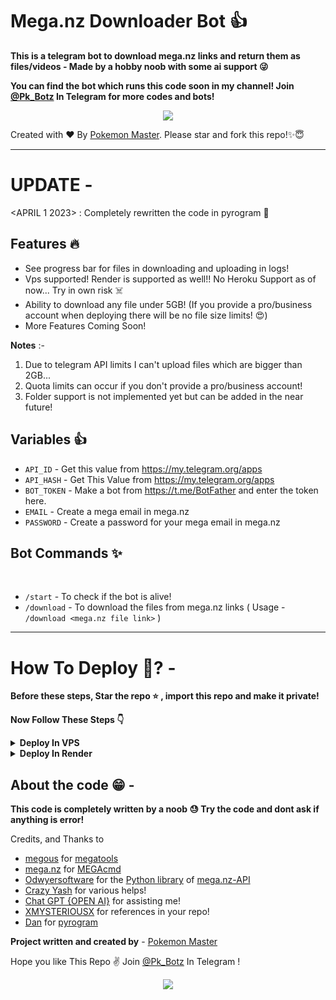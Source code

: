 # Mega.nz Downloader Bot 👍
<p align="left"><b>This is a telegram bot to download mega.nz links and return them as files/videos - Made by a hobby noob with some ai support 😜</b></p>

<b>You can find the bot which runs this code soon in my channel! Join [@Pk_Botz](https://t.me/PK_Botz) In Telegram for more codes and bots!</b>
<p align="center"><a href="https://t.me/PK_Botz"><img src="https://img.shields.io/badge/Telegram-Join%20Telegram%20Group-blue.svg?logo=telegram"></a></p>

Created with ❤️ By [Pokemon Master](https://t.me/PokemonMasterContactBot). Please star and fork this repo!✨😇
<br>

---

# UPDATE -
<APRIL 1 2023> : Completely rewritten the code in pyrogram 🤩

## Features 🔥
 - See progress bar for files in downloading and uploading in logs!
 - Vps supported! Render is supported as well!! No Heroku Support as of now... Try in own risk ☠️
 - Ability to download any file under 5GB! (If you provide a pro/business account when deploying there will be no file size limits! 😍)
 - More Features Coming Soon!

<b>Notes</b> :- 
1. Due to telegram API limits I can't upload files which are bigger than 2GB...
2. Quota limits can occur if you don't provide a pro/business account!
3. Folder support is not implemented yet but can be added in the near future!

## Variables 👍
- `API_ID` -  Get this value from https://my.telegram.org/apps
- `API_HASH` - Get This Value from https://my.telegram.org/apps
- `BOT_TOKEN` -  Make a bot from https://t.me/BotFather and enter the token here.
- `EMAIL` - Create a mega email in mega.nz
- `PASSWORD` - Create a password for your mega email in mega.nz

## Bot Commands ✨

<br>

- `/start` - To check if the bot is alive!
- `/download` - To download the files from mega.nz links ( Usage - `/download <mega.nz file link>` )

---

# How To Deploy 🤔? -

<b>Before these steps, Star the repo ⭐ , import this repo and make it private!</b> 

<b>Now Follow These Steps 👇</b>

<details>
  <summary><b>Deploy In VPS</b></summary>

<br>
Simple. 
<br>
- Fill The variables `BOT_TOKEN`, `API_HASH` , `API_ID` , `MEGA EMAIL` & `MEGA PASSWORD` in your imported repo...
<br>
- Use command `python3 bot.py` 
<br>
- Done. Your Bot Is Running🥳!!
</details>

<details>
  <summary><b>Deploy In Render</b></summary>
  
  <br>
Easy. 
 <br>
- Fill The variables `BOT_TOKEN`, `API_HASH` , `API_ID` , `MEGA EMAIL` & `MEGA PASSWORD` in your imported repo...
 <br>
- Login in render
 <br> 
- Create a web service
 <br>
- Choose your imported repo ( Authorize github before this )
 <br>
- Wait few mins until you see live status
 <br>
- Done. Your Bot Is Running🥳!!
 
 </details>


## About the code 😁 -
<p align="left"><b>This code is completely written by a noob 😓 Try the code and dont ask if anything is error!</b></p
 ---

## Credits, and Thanks to

* [megous](https://github.com/megous) for [megatools](https://megatools.megous.com)
* [mega.nz](https://mega.nz) for [MEGAcmd](https://github.com/meganz/MEGAcmd)
* [Odwyersoftware](https://github.com/odwyersoftware) for the [Python library](https://github.com/odwyersoftware/mega.py) of [mega.nz-API](https://mega.nz/API) 
* [Crazy Yash](https://github.com/CrazyYash27) for various helps!
* [Chat GPT {OPEN AI}](https://chat.openai.com/) for assisting me!
* [XMYSTERIOUSX](https://github.com/XMYSTERlOUSX) for references in your repo!
* [Dan](https://github.com/delivrance) for [pyrogram](https://github.com/Pyrogram)

<b>Project written and created by</b> - [Pokemon Master](https://github.com/PokemonMaster23)</b>


Hope you like This Repo ✌️
Join [@Pk_Botz](https://t.me/PK_Botz) In Telegram !
<p align="center"><a href="https://t.me/PK_Botz"><img src="https://img.shields.io/badge/Telegram-Join%20Telegram%20Group-blue.svg?logo=telegram"></a></p>
